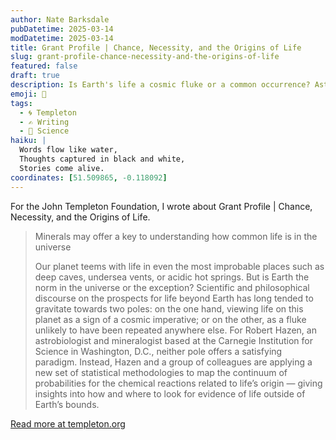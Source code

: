```yaml
---
author: Nate Barksdale
pubDatetime: 2025-03-14
modDatetime: 2025-03-14
title: Grant Profile | Chance, Necessity, and the Origins of Life
slug: grant-profile-chance-necessity-and-the-origins-of-life
featured: false
draft: true
description: Is Earth's life a cosmic fluke or a common occurrence? Astrobiologist Robert Hazen explores the probability of life's origins through mineralogy, offering new clues for finding life beyond Earth.
emoji: 📝
tags:
  - 🌀 Templeton
  - ✍️ Writing
  - 🔭 Science
haiku: |
  Words flow like water,
  Thoughts captured in black and white,
  Stories come alive.
coordinates: [51.509865, -0.118092]
---
```


For the John Templeton Foundation, I wrote about Grant Profile | Chance, Necessity, and the Origins of Life.

> Minerals may offer a key to understanding how common life is in the universe
>
> Our planet teems with life in even the most improbable places such as deep caves, undersea vents, or acidic hot springs. But is Earth the norm in the universe or the exception? Scientific and philosophical discourse on the prospects for life beyond Earth has long tended to gravitate towards two poles: on the one hand, viewing life on this planet as a sign of a cosmic imperative; or on the other, as a fluke unlikely to have been repeated anywhere else. For Robert Hazen, an astrobiologist and mineralogist based at the Carnegie Institution for Science in Washington, D.C., neither pole offers a satisfying paradigm. Instead, Hazen and a group of colleagues are applying a new set of statistical methodologies to map the continuum of probabilities for the chemical reactions related to life’s origin — giving insights into how and where to look for evidence of life outside of Earth’s bounds.

[Read more at templeton.org](https://www.templeton.org/grant/chance-necessity-and-the-origins-of-life)
